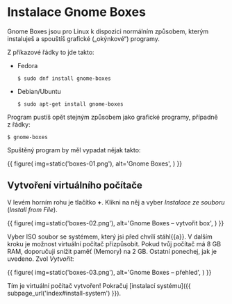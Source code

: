 # Instalace Gnome Boxes

Gnome Boxes jsou pro Linux k dispozici normálním způsobem, kterým instaluješ
a spouštíš grafické („okýnkové“) programy.

Z příkazové řádky to jde takto:

* Fedora

  ```console
  $ sudo dnf install gnome-boxes
  ```

* Debian/Ubuntu

  ```console
  $ sudo apt-get install gnome-boxes
  ```

Program pustíš opět stejným způsobem jako grafické programy, případně
z řádky:

  ```console
  $ gnome-boxes
  ```

Spuštěný program by měl vypadat nějak takto:


  {{ figure(
    img=static('boxes-01.png'),
    alt='Gnome Boxes',
  ) }}

## Vytvoření virtuálního počítače

V levém horním rohu je tlačítko **+**.
Klikni na něj a vyber *Instalace ze souboru* (*Install from File*).

  {{ figure(
    img=static('boxes-02.png'),
    alt='Gnome Boxes – vytvořit box',
  ) }}

Vyber ISO soubor se systémem, který jsi před chvílí stáhl{{a}}.
V dalším kroku je možnost virtuální počítač přizpůsobit. Pokud tvůj počítač
má 8 GB RAM, doporučuji snížit paměť (Memory) na 2 GB. Ostatní ponechej, jak je
uvedeno.
Zvol *Vytvořit*:

  {{ figure(
    img=static('boxes-03.png'),
    alt='Gnome Boxes – přehled',
  ) }}

Tím je virtuální počítač vytvořen!
Pokračuj [instalací systému]({{ subpage_url('index#install-system') }}).

